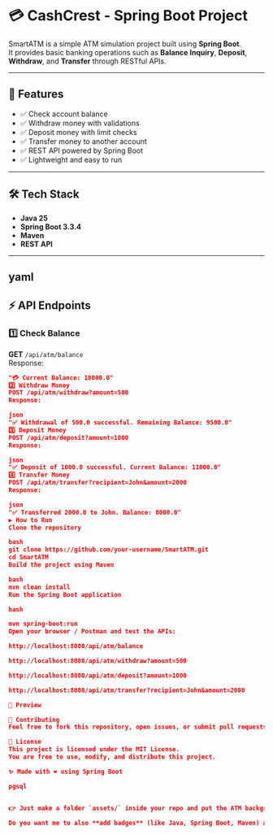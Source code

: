 # 💳 CashCrest - Spring Boot Project

SmartATM is a simple ATM simulation project built using **Spring Boot**.  
It provides basic banking operations such as **Balance Inquiry**, **Deposit**, **Withdraw**, and **Transfer** through RESTful APIs.

---

## 🚀 Features
- ✅ Check account balance  
- ✅ Withdraw money with validations  
- ✅ Deposit money with limit checks  
- ✅ Transfer money to another account  
- ✅ REST API powered by Spring Boot  
- ✅ Lightweight and easy to run  

---

## 🛠️ Tech Stack
- **Java 25**
- **Spring Boot 3.3.4**
- **Maven**
- **REST API**

---

yaml
---

## ⚡ API Endpoints

### 1️⃣ Check Balance  
**GET** `/api/atm/balance`  
Response:  
```json
"💳 Current Balance: 10000.0"
2️⃣ Withdraw Money
POST /api/atm/withdraw?amount=500
Response:

json
"✅ Withdrawal of 500.0 successful. Remaining Balance: 9500.0"
3️⃣ Deposit Money
POST /api/atm/deposit?amount=1000
Response:

json
"✅ Deposit of 1000.0 successful. Current Balance: 11000.0"
4️⃣ Transfer Money
POST /api/atm/transfer?recipient=John&amount=2000
Response:

json
"✅ Transferred 2000.0 to John. Balance: 8000.0"
▶️ How to Run
Clone the repository

bash
git clone https://github.com/your-username/SmartATM.git
cd SmartATM
Build the project using Maven

bash
mvn clean install
Run the Spring Boot application

bash

mvn spring-boot:run
Open your browser / Postman and test the APIs:

http://localhost:8080/api/atm/balance

http://localhost:8080/api/atm/withdraw?amount=500

http://localhost:8080/api/atm/deposit?amount=1000

http://localhost:8080/api/atm/transfer?recipient=John&amount=2000

📸 Preview

🤝 Contributing
Feel free to fork this repository, open issues, or submit pull requests to enhance functionality.

📜 License
This project is licensed under the MIT License.
You are free to use, modify, and distribute this project.

✨ Made with ❤️ using Spring Boot

pgsql


👉 Just make a folder `assets/` inside your repo and put the ATM background image there (rename it to `atm-interface.png`) so GitHub shows the preview.

Do you want me to also **add badges** (like Java, Spring Boot, Maven) at the top for a professional GitHub look?






